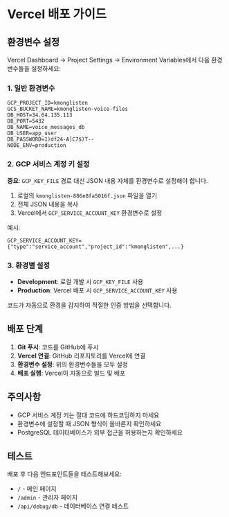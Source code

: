 # Vercel 배포 가이드

## 환경변수 설정

Vercel Dashboard → Project Settings → Environment Variables에서 다음 환경변수들을 설정하세요:

### 1. 일반 환경변수
```
GCP_PROJECT_ID=kmonglisten
GCS_BUCKET_NAME=kmonglisten-voice-files
DB_HOST=34.64.135.113
DB_PORT=5432
DB_NAME=voice_messages_db
DB_USER=app_user
DB_PASSWORD=1)df24-A]C7$)T--
NODE_ENV=production
```

### 2. GCP 서비스 계정 키 설정

**중요**: `GCP_KEY_FILE` 경로 대신 JSON 내용 자체를 환경변수로 설정해야 합니다.

1. 로컬의 `kmonglisten-886e8fa5016f.json` 파일을 열기
2. 전체 JSON 내용을 복사
3. Vercel에서 `GCP_SERVICE_ACCOUNT_KEY` 환경변수로 설정

예시:
```
GCP_SERVICE_ACCOUNT_KEY={"type":"service_account","project_id":"kmonglisten",...}
```

### 3. 환경별 설정

- **Development**: 로컬 개발 시 `GCP_KEY_FILE` 사용
- **Production**: Vercel 배포 시 `GCP_SERVICE_ACCOUNT_KEY` 사용

코드가 자동으로 환경을 감지하여 적절한 인증 방법을 선택합니다.

## 배포 단계

1. **Git 푸시**: 코드를 GitHub에 푸시
2. **Vercel 연결**: GitHub 리포지토리를 Vercel에 연결
3. **환경변수 설정**: 위의 환경변수들을 모두 설정
4. **배포 실행**: Vercel이 자동으로 빌드 및 배포

## 주의사항

- GCP 서비스 계정 키는 절대 코드에 하드코딩하지 마세요
- 환경변수에 설정할 때 JSON 형식이 올바른지 확인하세요
- PostgreSQL 데이터베이스가 외부 접근을 허용하는지 확인하세요

## 테스트

배포 후 다음 엔드포인트들을 테스트해보세요:

- `/` - 메인 페이지
- `/admin` - 관리자 페이지
- `/api/debug/db` - 데이터베이스 연결 테스트
